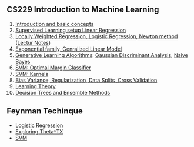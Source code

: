 ## CS229 Introduction to Machine Learning
1. [Introduction and basic concepts](./1_Introduction_and_basic_concepts/1_Introduction_and_basic_concepts.pdf)
2. [Supervised Learning setup Linear Regression](./2_Supervised_Learning_setup_Linear_Regression/2_Supervised_Learning_setup_Linear_Regression.pdf)
3. [Locally Weighted Regression, Logistic Regression, Newton method](./3_Locally_Weighted_Regression,_Logistic_Regression,_Newton_method/b/b.pdf) ([Lectur Notes](./3_Locally_Weighted_Regression,_Logistic_Regression,_Newton_method/a/a.pdf))
4. [Exponential family, Genralized Linear Model](./4_Exponential_family,_Genralized_Linear_Model/4_Exponential_family,_Genralized_Linear_Model.pdf)
5. [Generative Learning Algorithms](./5_Generative_Learning_Algorithms:_Gaussian_Discriminant_Analysis,_Naive_Bayes/5_Generative_Learning_Algorithms/5_Generative_Learning_Algorithms.pdf):
  [Gaussian Discriminant Analysis](./5_Generative_Learning_Algorithms:_Gaussian_Discriminant_Analysis,_Naive_Bayes/5_Gaussian_Discriminant_Analysis/5_Gaussian_Discriminant_Analysis.pdf),
  [Naive Bayes](./5_Generative_Learning_Algorithms:_Gaussian_Discriminant_Analysis,_Naive_Bayes/5_Naive_Bayes/5_Naive_Bayes.pdf)
6. [SVM: Optimal Margin Classifier](./6_SVM:_Optimal_Margin_Classifier/6_SVM:_Optimal_Margin_Classifier.pdf)
7. [SVM: Kernels](./7_SVM:_Kernels/7_SVM:_Kernels.pdf)
8. [Bias Variance, Regularization, Data Splits, Cross Validation](./8_Bias_Variance,_Regularization,_Data_Splits,Cross_Validation/8_Bias_Variance,_Regularization,_Data_Splits,Cross_Validation.pdf)
9. [Learning Theory](./9_Learning_Theory/9_Learning_Theory.pdf)
10. [Decision Trees and Ensemble Methods](./10_Decision_Trees_Ensemble_Methods/10_Decision_Trees_Ensemble_Methods.pdf)

## Feynman Techinque
* [Logistic Regression](./Feynman_Technique/Logistic_Regression/Logistic_Regression.pdf)
* [Exploring Theta^TX](./Feynman_Technique/Exploring_Theta^TX/Exploring_Theta^TX.pdf)
* [SVM](./Feynman_Technique/SVM/SVM.pdf)
